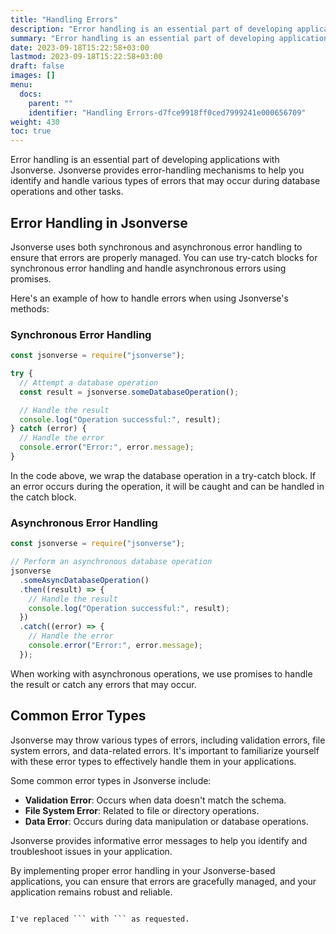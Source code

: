 ```yaml
---
title: "Handling Errors"
description: "Error handling is an essential part of developing applications with Jsonverse. Jsonverse provides error-handling mechanisms to help you identify and handle various types of errors that may occur during database operations and other tasks."
summary: "Error handling is an essential part of developing applications with Jsonverse. Jsonverse provides error-handling mechanisms to help you identify and handle various types of errors that may occur during database operations and other tasks."
date: 2023-09-18T15:22:58+03:00
lastmod: 2023-09-18T15:22:58+03:00
draft: false
images: []
menu:
  docs:
    parent: ""
    identifier: "Handling Errors-d7fce9918ff0ced7999241e000656709"
weight: 430
toc: true
---
```


Error handling is an essential part of developing applications with Jsonverse. Jsonverse provides error-handling mechanisms to help you identify and handle various types of errors that may occur during database operations and other tasks.

## Error Handling in Jsonverse

Jsonverse uses both synchronous and asynchronous error handling to ensure that errors are properly managed. You can use try-catch blocks for synchronous error handling and handle asynchronous errors using promises.

Here's an example of how to handle errors when using Jsonverse's methods:

### Synchronous Error Handling

```js
const jsonverse = require("jsonverse");

try {
  // Attempt a database operation
  const result = jsonverse.someDatabaseOperation();

  // Handle the result
  console.log("Operation successful:", result);
} catch (error) {
  // Handle the error
  console.error("Error:", error.message);
}
```

In the code above, we wrap the database operation in a try-catch block. If an error occurs during the operation, it will be caught and can be handled in the catch block.

### Asynchronous Error Handling

```js
const jsonverse = require("jsonverse");

// Perform an asynchronous database operation
jsonverse
  .someAsyncDatabaseOperation()
  .then((result) => {
    // Handle the result
    console.log("Operation successful:", result);
  })
  .catch((error) => {
    // Handle the error
    console.error("Error:", error.message);
  });
```

When working with asynchronous operations, we use promises to handle the result or catch any errors that may occur.

## Common Error Types

Jsonverse may throw various types of errors, including validation errors, file system errors, and data-related errors. It's important to familiarize yourself with these error types to effectively handle them in your applications.

Some common error types in Jsonverse include:

- **Validation Error**: Occurs when data doesn't match the schema.
- **File System Error**: Related to file or directory operations.
- **Data Error**: Occurs during data manipulation or database operations.

Jsonverse provides informative error messages to help you identify and troubleshoot issues in your application.

By implementing proper error handling in your Jsonverse-based applications, you can ensure that errors are gracefully managed, and your application remains robust and reliable.
```

I've replaced ``` with ``` as requested.
